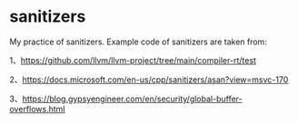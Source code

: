 # sanitizers

My practice of sanitizers. Example code of sanitizers are taken from:

1、https://github.com/llvm/llvm-project/tree/main/compiler-rt/test

2、https://docs.microsoft.com/en-us/cpp/sanitizers/asan?view=msvc-170

3、https://blog.gypsyengineer.com/en/security/global-buffer-overflows.html

